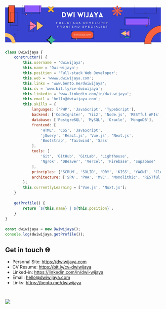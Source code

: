 ![Banner](assets/blue-geometric-banner.png)

```javascript
class Dwiwijaya {
    constructor() {
        this.username = 'dwiwijaya';
        this.name = 'Dwi-wijaya';
        this.position = 'Full-stack Web Developer';
        this.web = 'wwww.dwiwijaya.com';
        this.links = 'www.bento.me/dwiwijaya';
        this.cv = 'www.bit.ly/cv-dwiwijaya';
        this.linkedin = 'www.linkedin.com/in/dwi-wijaya';
        this.email = 'hello@dwiwijaya.com';
        this.skills = {
            languages: ['PHP', 'JavaScript', 'TypeScript'],
            backend: ['CodeIgniter', 'Yii2', 'Node.js', 'RESTful APIs', 'GraphQL'],
            database: ['PostgreSQL', 'MySQL', 'Oracle', 'MongoDB'],
            frontend: [
                'HTML', 'CSS', 'JavaScript',
                'jQuery', 'React.js', 'Vue.js', 'Next.js',
                'Bootstrap', 'Tailwind', 'Sass'
            ],
            tools: [
                'Git', 'GitHub', 'GitLab', 'Lighthouse',
                'Ngrok', 'DBeaver', 'Vercel', 'Firebase', 'Supabase'
            ],
            principles: ['SCRUM', 'SOLID', 'DRY', 'KISS', 'YAGNI', 'Clean Code'],
            architecture: ['SPA', 'PWA', 'MVC', 'Monolithic', 'RESTful'],
        };
        this.currentlyLearning = ['Vue.js', 'Nuxt.js'];
    }

    getProfile() {
        return `${this.name} | ${this.position}`;
    }
}

const dwiwijaya = new Dwiwijaya();
console.log(dwiwijaya.getProfile());

```

## Get in touch 🌐

- Personal Site: https://dwiwijaya.com
- CV Resume: https://bit.ly/cv-dwiwijaya
- Linked-in: https://linkedin.com/in/dwi-wijaya 
- Email: hello@dwiwijaya.com 
- Links: https://bento.me/dwiwijaya
<br>

[![](https://visitcount.itsvg.in/api?id=dwi-wijaya&icon=2&color=3)](https://visitcount.itsvg.in)
